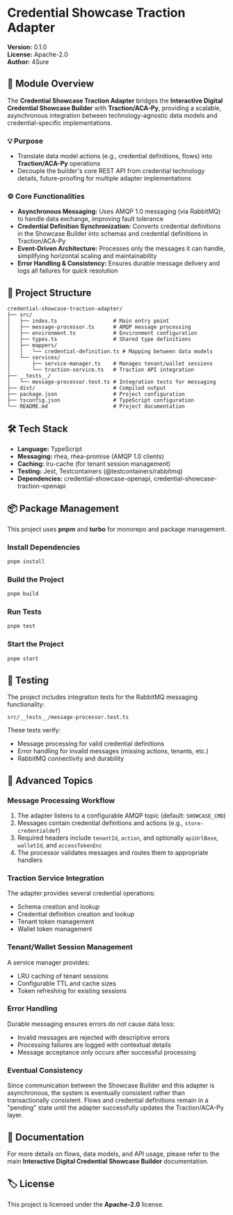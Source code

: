 # Credential Showcase Traction Adapter

**Version:** 0.1.0  
**License:** Apache-2.0  
**Author:** 4Sure

## 📝 Module Overview

The **Credential Showcase Traction Adapter** bridges the **Interactive Digital Credential Showcase Builder** with **Traction/ACA-Py**, providing a scalable, asynchronous integration between technology-agnostic data models and credential-specific implementations.

### 💡 Purpose

- Translate data model actions (e.g., credential definitions, flows) into **Traction/ACA-Py** operations
- Decouple the builder's core REST API from credential technology details, future-proofing for multiple adapter implementations

### ⚙️ Core Functionalities

- **Asynchronous Messaging:** Uses AMQP 1.0 messaging (via RabbitMQ) to handle data exchange, improving fault tolerance
- **Credential Definition Synchronization:** Converts credential definitions in the Showcase Builder into schemas and credential definitions in Traction/ACA-Py
- **Event-Driven Architecture:** Processes only the messages it can handle, simplifying horizontal scaling and maintainability
- **Error Handling & Consistency:** Ensures durable message delivery and logs all failures for quick resolution

## 📁 Project Structure

```
credential-showcase-traction-adapter/
├── src/
│   ├── index.ts                  # Main entry point
│   ├── message-processor.ts      # AMQP message processing
│   ├── environment.ts            # Environment configuration
│   ├── types.ts                  # Shared type definitions
│   ├── mappers/
│   │   └── credential-definition.ts # Mapping between data models
│   └── services/
│       ├── service-manager.ts    # Manages tenant/wallet sessions
│       └── traction-service.ts   # Traction API integration
├── __tests__/
│   └── message-processor.test.ts # Integration tests for messaging
├── dist/                         # Compiled output
├── package.json                  # Project configuration
├── tsconfig.json                 # TypeScript configuration
└── README.md                     # Project documentation
```

## 🛠️ Tech Stack

- **Language:** TypeScript
- **Messaging:** rhea, rhea-promise (AMQP 1.0 clients)
- **Caching:** lru-cache (for tenant session management)
- **Testing:** Jest, Testcontainers (@testcontainers/rabbitmq)
- **Dependencies:** credential-showcase-openapi, credential-showcase-traction-openapi

## 📦 Package Management

This project uses **pnpm** and **turbo** for monorepo and package management.

### Install Dependencies

```bash
pnpm install
```

### Build the Project

```bash
pnpm build
```

### Run Tests

```bash
pnpm test
```

### Start the Project

```bash
pnpm start
```

## 🧪 Testing

The project includes integration tests for the RabbitMQ messaging functionality:

```
src/__tests__/message-processor.test.ts
```

These tests verify:

- Message processing for valid credential definitions
- Error handling for invalid messages (missing actions, tenants, etc.)
- RabbitMQ connectivity and durability

## 🔬 Advanced Topics

### Message Processing Workflow

1. The adapter listens to a configurable AMQP topic (default: `SHOWCASE_CMD`)
2. Messages contain credential definitions and actions (e.g., `store-credentialdef`)
3. Required headers include `tenantId`, `action`, and optionally `apiUrlBase`, `walletId`, and `accessTokenEnc`
4. The processor validates messages and routes them to appropriate handlers

### Traction Service Integration

The adapter provides several credential operations:

- Schema creation and lookup
- Credential definition creation and lookup
- Tenant token management
- Wallet token management

### Tenant/Wallet Session Management

A service manager provides:

- LRU caching of tenant sessions
- Configurable TTL and cache sizes
- Token refreshing for existing sessions

### Error Handling

Durable messaging ensures errors do not cause data loss:

- Invalid messages are rejected with descriptive errors
- Processing failures are logged with contextual details
- Message acceptance only occurs after successful processing

### Eventual Consistency

Since communication between the Showcase Builder and this adapter is asynchronous, the system is eventually consistent rather than transactionally consistent. Flows and credential definitions remain in a "pending" state until the adapter successfully updates the Traction/ACA-Py layer.

## 📖 Documentation

For more details on flows, data models, and API usage, please refer to the main **Interactive Digital Credential Showcase Builder** documentation.

## 🏷️ License

This project is licensed under the **Apache-2.0** license.

